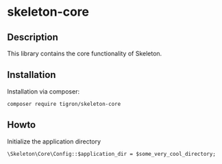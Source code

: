 # skeleton-core

## Description

This library contains the core functionality of Skeleton.

## Installation

Installation via composer:

    composer require tigron/skeleton-core

## Howto

Initialize the application directory

    \Skeleton\Core\Config::$application_dir = $some_very_cool_directory;
